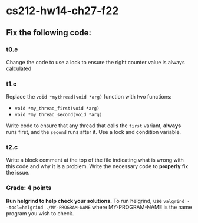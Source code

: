 # cs212-hw14-ch27-f22

## Fix the following code:

### t0.c

Change the code to use a lock to ensure the right counter value is always calculated

### t1.c 

Replace the `void *mythread(void *arg)` function with two functions:
* `void *my_thread_first(void *arg)`
* `void *my_thread_second(void *arg)`

Write code to ensure that any thread that calls the `first` variant, **always** runs first, and the `second` runs after it. Use a lock and condition variable.

### t2.c

Write a block comment at the top of the file indicating what is wrong with this code and why it is a problem. Write the necessary code to **properly** fix the issue.

### Grade:  4 points

**Run helgrind to help check your solutions.**
To run helgrind, use `valgrind --tool=helgrind ./MY-PROGRAM-NAME` where MY-PROGRAM-NAME is the name program you wish to check.
